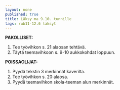 ```yaml
---
layout: none
published: true
title: Läksy ma 9.10. tunnille
tags: rub11-12.6 läksyt
---
```

**PAKOLLISET:**

1. Tee työvihkon s. 21 alaosan tehtävä.
2. Täytä teemavihkoon s. 9-10 aukkokohdat loppuun.

**POISSAOLIJAT:**

1. Pyydä tekstin 3 merkinnät kaverilta.
2. Tee työvihkon s. 20 alaosa. 
3. Pyydä teemavihkon skola-teeman alun merkinnät.